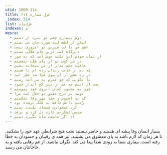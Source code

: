 ```yaml
---
utid: 1000-314
title: غزل شماره ۳۱۴
_index: 314
list: غزلیات
indexes: م
mesra:
  - دوش بیماری چشم تو ببرد از دستم
  - لیکن از لطف لبت صورت جان می بستم
  - عشق من با لب شیرین تو امروزی نیست
  - دیرگاه است کزین جام هلالی مستم
  - از ثبات خودم این نکته خوش آمد که به جور
  - در سر کوی تو از پای طلب ننشستم
  - عافیت چشم مدار از من میخانه نشین
  - که دم از خدمت رندان زده ام تا هستم
  - در ره عشق از آن سوی فنا صد خطر است
  - تا نگویی که چو عمرم به سر آمد رستم
  - بعد از اینم چه غم از تیر کج انداز حَسود
  - چون به محبوب کمان ابروی خود پیوستم
  - بوسه بر درج عقیق تو حلال است مرا
  - که به افسوس و جفا مهر وفا نشکستم
  - رُتبتِ دانش حافظ به فلک بَرشده بود
  - کرد غمخواری شمشاد بلندت پستم
  - صنمی لشکریم غارت دل کرد و برفت
  - آه اگر عاطفت شاه نگیرد دستم
---
```

بسیار انسان وفا پیشه ای هستید و حاضر نیستید تحت هیچ شرایطی عهد خود را بشکنید. تا هر زمان که لازم باشد به پای معشوق می نشینید. تیر همه ی رقیبان و حسودان به خطا رفته است. بیماری شما به زودی شفا پیدا می کند. نگران نباشید. از غم رهایی یافته و به حاجاتتان می رسید.
